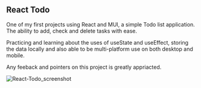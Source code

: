 <h2>React Todo</h2>

<p>
One of my first projects using React and MUI, a simple Todo list application. The ability to add, check and delete tasks with ease.
</p>
<p>
Practicing and learning about the uses of useState and useEffect, storing the data locally and also able to be multi-platform use on both desktop and mobile.
</p>
<p>Any feeback and pointers on this project is greatly appriacted.</p>

![React-Todo_screenshot](https://github.com/SReddy-96/React-Todo/assets/134017709/2d610916-4d25-483d-b315-9d3be35eaa36)


